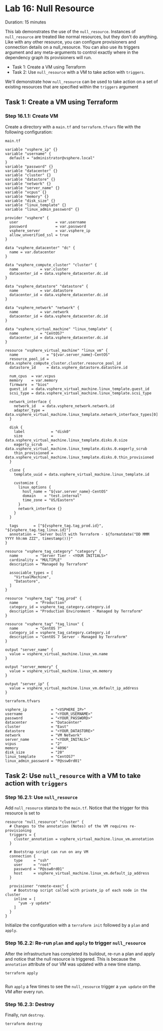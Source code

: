 # Lab 16: Null Resource

Duration: 15 minutes

This lab demonstrates the use of the `null_resource`. Instances of `null_resource` are treated like normal resources, but they don't do anything. Like with any other resource, you can configure provisioners and connection details on a null_resource. You can also use its triggers argument and any meta-arguments to control exactly where in the dependency graph its provisioners will run.

- Task 1: Create a VM using Terraform
- Task 2: Use `null_resource` with a VM to take action with `triggers`.

We'll demonstrate how `null_resource` can be used to take action on a set of existing resources that are specified within the `triggers` argument


## Task 1: Create a VM using Terraform
### Step 16.1.1: Create VM
Create a directory with a `main.tf` and `terraform.tfvars` file with the following configuration:

`main.tf`
```hcl
variable "vsphere_ip" {}
variable "username" {
  default = "administrator@vsphere.local"
}
variable "password" {}
variable "datacenter" {}
variable "cluster" {}
variable "datastore" {}
variable "network" {}
variable "server_name" {}
variable "vcpus" {}
variable "memory" {}
variable "disk_size" {}
variable "linux_template" {}
variable "linux_admin_password" {}

provider "vsphere" {
  user                 = var.username
  password             = var.password
  vsphere_server       = var.vsphere_ip
  allow_unverified_ssl = true
}

data "vsphere_datacenter" "dc" {
  name = var.datacenter
}

data "vsphere_compute_cluster" "cluster" {
  name          = var.cluster
  datacenter_id = data.vsphere_datacenter.dc.id
}

data "vsphere_datastore" "datastore" {
  name          = var.datastore
  datacenter_id = data.vsphere_datacenter.dc.id
}

data "vsphere_network" "network" {
  name          = var.network
  datacenter_id = data.vsphere_datacenter.dc.id
}

data "vsphere_virtual_machine" "linux_template" {
  name          = "CentOS7"
  datacenter_id = data.vsphere_datacenter.dc.id
}

resource "vsphere_virtual_machine" "linux_vm" {
  name             = "${var.server_name}-CentOS"
  resource_pool_id = data.vsphere_compute_cluster.cluster.resource_pool_id
  datastore_id     = data.vsphere_datastore.datastore.id

  num_cpus  = var.vcpus
  memory    = var.memory
  firmware  = "bios"
  guest_id  = data.vsphere_virtual_machine.linux_template.guest_id
  scsi_type = data.vsphere_virtual_machine.linux_template.scsi_type

  network_interface {
    network_id   = data.vsphere_network.network.id
    adapter_type = data.vsphere_virtual_machine.linux_template.network_interface_types[0]
  }

  disk {
    label            = "disk0"
    size             = data.vsphere_virtual_machine.linux_template.disks.0.size
    eagerly_scrub    = data.vsphere_virtual_machine.linux_template.disks.0.eagerly_scrub
    thin_provisioned = data.vsphere_virtual_machine.linux_template.disks.0.thin_provisioned
  }

  clone {
    template_uuid = data.vsphere_virtual_machine.linux_template.id

    customize {
      linux_options {
        host_name = "${var.server_name}-CentOS"
        domain    = "test.internal"
        time_zone = "US/Eastern"
      }
      network_interface {}
    }
  }

  tags       = ["${vsphere_tag.tag_prod.id}", "${vsphere_tag.tag_linux.id}"]
  annotation = "Server built with Terraform - ${formatdate("DD MMM YYYY hh:mm ZZZ", timestamp())}"
}

resource "vsphere_tag_category" "category" {
  name        = "Server Tier - <YOUR INITIALS>"
  cardinality = "MULTIPLE"
  description = "Managed by Terraform"

  associable_types = [
    "VirtualMachine",
    "Datastore",
  ]
}

resource "vsphere_tag" "tag_prod" {
  name        = "Production"
  category_id = vsphere_tag_category.category.id
  description = "Production Environment - Managed by Terraform"
}

resource "vsphere_tag" "tag_linux" {
  name        = "CentOS 7"
  category_id = vsphere_tag_category.category.id
  description = "CentOS 7 Server - Managed by Terraform"
}

output "server_name" {
  value = vsphere_virtual_machine.linux_vm.name
}

output "server_memory" {
  value = vsphere_virtual_machine.linux_vm.memory
}

output "server_ip" {
  value = vsphere_virtual_machine.linux_vm.default_ip_address
}
```

`terraform.tfvars`
```hcl
vsphere_ip           = "<VSPHERE_IP>"
username             = "<YOUR_USERNAME>"
password             = "<YOUR_PASSWORD>"
datacenter           = "Datacenter"
cluster              = "East"
datastore            = "<YOUR_DATASTORE>"
network              = "VM Network"
server_name          = "<YOUR_INITALS>"
vcpus                = "2"
memory               = "4096"
disk_size            = "20"
linux_template       = "CentOS7"
linux_admin_password = "P@ssw0rd01"
```

## Task 2: Use `null_resource` with a VM to take action with `triggers`
### Step 16.2.1: Use `null_resource`

Add `null_resource` stanza to the `main.tf`.  Notice that the trigger for this resource is set to 

```hcl
resource "null_resource" "cluster" {
  # Changes to the annotation (Notes) of the VM requires re-provisioning
  triggers = {
    cluster_annotation = vsphere_virtual_machine.linux_vm.annotation
  }

  # Bootstrap script can run on any VM
  connection {
    type     = "ssh"
    user     = "root"
    password = "P@ssw0rd01"
    host     = vsphere_virtual_machine.linux_vm.default_ip_address
  }

  provisioner "remote-exec" {
    # Bootstrap script called with private_ip of each node in the cluster
    inline = [
      "yum -y update"
    ]
  }
}
```
Initialize the configuration with a `terraform init` followed by a `plan` and `apply`.

### Step 16.2.2: Re-run `plan` and `apply` to trigger `null_resource`
After the infrastructure has completed its buildout, re-run a plan and apply and notice that the null resource is triggered.  This is because the `annotation` attribute of our VM was updated with a new time stamp.

```shell
terraform apply


```

Run `apply` a few times to see the `null_resource` trigger a `yum update` on the VM after every run.

### Step 16.2.3: Destroy
Finally, run `destroy`.

```shell
terraform destroy
```
